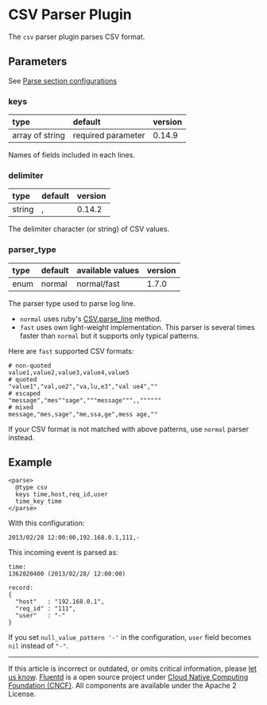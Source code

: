 # CSV Parser Plugin

The `csv` parser plugin parses CSV format.


## Parameters

See [Parse section configurations](/configuration/parse-section.md)


### keys

| type            | default            | version |
|:----------------|:-------------------|:--------|
| array of string | required parameter | 0.14.9  |

Names of fields included in each lines.


### delimiter

| type   | default | version |
|:-------|:--------|:--------|
| string | ,       | 0.14.2  |

The delimiter character (or string) of CSV values.


### parser_type

| type | default | available values | version |
|:-----|:--------|:-----------------|:--------|
| enum | normal  | normal/fast      | 1.7.0   |

The parser type used to parse log line.

- `normal` uses ruby's [CSV.parse\_line](http://ruby-doc.org/stdlib-2.4.1/libdoc/csv/rdoc/CSV.html#method-c-parse_line) method.
- `fast` uses own light-weight implementation. This parser is several times faster than `normal` but it supports only typical patterns.

Here are `fast` supported CSV formats:

```
# non-quoted
value1,value2,value3,value4,value5
# quoted
"value1","val,ue2","va,lu,e3","val ue4",""
# escaped
"message","mes""sage","""message""",,""""""
# mixed
message,"mes,sage","me,ssa,ge",mess age,""
```

If your CSV format is not matched with above patterns, use `normal` parser instead.

## Example

```
<parse>
  @type csv
  keys time,host,req_id,user
  time_key time
</parse>
```

With this configuration:

```
2013/02/28 12:00:00,192.168.0.1,111,-
```

This incoming event is parsed as:

```
time:
1362020400 (2013/02/28/ 12:00:00)

record:
{
  "host"   : "192.168.0.1",
  "req_id" : "111",
  "user"   : "-"
}
```

If you set `null_value_pattern '-'` in the configuration, `user` field
becomes `nil` instead of `"-"`.


------------------------------------------------------------------------

If this article is incorrect or outdated, or omits critical information, please [let us know](https://github.com/fluent/fluentd-docs-gitbook/issues?state=open).
[Fluentd](http://www.fluentd.org/) is a open source project under [Cloud Native Computing Foundation (CNCF)](https://cncf.io/). All components are available under the Apache 2 License.
